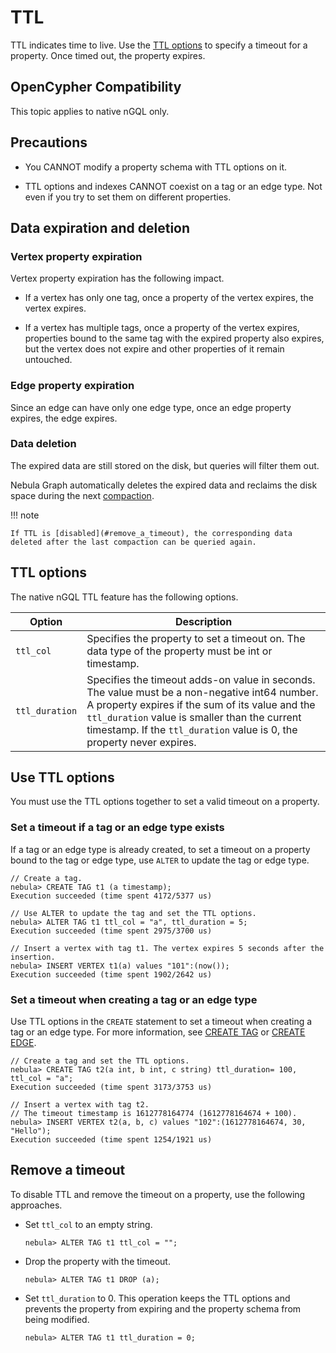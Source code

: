# TTL

TTL indicates time to live. Use the [TTL options](#ttl_options) to specify a timeout for a property. Once timed out, the property expires.

## OpenCypher Compatibility

This topic applies to native nGQL only.

## Precautions

* You CANNOT modify a property schema with TTL options on it.

* TTL options and indexes CANNOT coexist on a tag or an edge type. Not even if you try to set them on different properties.

## Data expiration and deletion

### Vertex property expiration

Vertex property expiration has the following impact.

* If a vertex has only one tag, once a property of the vertex expires, the vertex expires.

* If a vertex has multiple tags, once a property of the vertex expires, properties bound to the same tag with the expired property also expires, but the vertex does not expire and other properties of it remain untouched.

### Edge property expiration

Since an edge can have only one edge type, once an edge property expires, the edge expires.

### Data deletion

The expired data are still stored on the disk, but queries will filter them out.

Nebula Graph automatically deletes the expired data and reclaims the disk space during the next [compaction](../../8.service-tuning/compaction.md).

!!! note

    If TTL is [disabled](#remove_a_timeout), the corresponding data deleted after the last compaction can be queried again.

## TTL options

The native nGQL TTL feature has the following options.

|Option|Description|
|-|-|
|`ttl_col`|Specifies the property to set a timeout on. The data type of the property must be int or timestamp.|
|`ttl_duration`|Specifies the timeout adds-on value in seconds. The value must be a non-negative int64 number. A property expires if the sum of its value and the `ttl_duration` value is smaller than the current timestamp. If the `ttl_duration` value is 0, the property never expires.|

## Use TTL options

You must use the TTL options together to set a valid timeout on a property.

### Set a timeout if a tag or an edge type exists

If a tag or an edge type is already created, to set a timeout on a property bound to the tag or edge type, use `ALTER` to update the tag or edge type.

```ngql
// Create a tag.
nebula> CREATE TAG t1 (a timestamp);
Execution succeeded (time spent 4172/5377 us)

// Use ALTER to update the tag and set the TTL options.
nebula> ALTER TAG t1 ttl_col = "a", ttl_duration = 5;
Execution succeeded (time spent 2975/3700 us)

// Insert a vertex with tag t1. The vertex expires 5 seconds after the insertion.
nebula> INSERT VERTEX t1(a) values "101":(now());
Execution succeeded (time spent 1902/2642 us)
```

### Set a timeout when creating a tag or an edge type

Use TTL options in the `CREATE` statement to set a timeout when creating a tag or an edge type. For more information, see [CREATE TAG](../10.tag-statements/1.create-tag.md) or [CREATE EDGE](../11.edge-type-statements/1.create-edge.md).

```ngql
// Create a tag and set the TTL options.
nebula> CREATE TAG t2(a int, b int, c string) ttl_duration= 100, ttl_col = "a";
Execution succeeded (time spent 3173/3753 us)

// Insert a vertex with tag t2.
// The timeout timestamp is 1612778164774 (1612778164674 + 100).
nebula> INSERT VERTEX t2(a, b, c) values "102":(1612778164674, 30, "Hello");
Execution succeeded (time spent 1254/1921 us)
```

## Remove a timeout

To disable TTL and remove the timeout on a property, use the following approaches.

* Set `ttl_col` to an empty string.

    ```ngql
    nebula> ALTER TAG t1 ttl_col = "";
    ```

* Drop the property with the timeout.

    ```ngql
    nebula> ALTER TAG t1 DROP (a);
    ```

* Set `ttl_duration` to 0. This operation keeps the TTL options and prevents the property from expiring and the property schema from being modified.

    ```ngql
    nebula> ALTER TAG t1 ttl_duration = 0;
    ```

